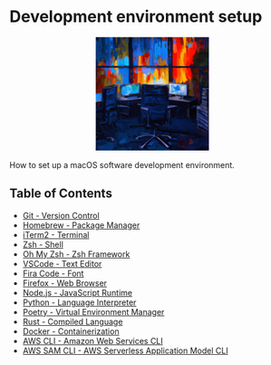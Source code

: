 # Development environment setup

<div align="center">
    <img src="./images/logo.svg" alt="Development environment" width=200>
</div>

How to set up a macOS software development environment.

## Table of Contents

-   [Git - Version Control](./chapters/Git/README.md)
-   [Homebrew - Package Manager](./chapters/Homebrew/README.md)
-   [iTerm2 - Terminal](./chapters/iTerm2/README.md)
-   [Zsh - Shell](./chapters/ZSH/README.md)
-   [Oh My Zsh - Zsh Framework](./chapters/Oh_My_Zsh/README.md)
-   [VSCode - Text Editor](./chapters/VSCode/README.md)
-   [Fira Code - Font](./chapters/Fira_Code/README.md)
-   [Firefox - Web Browser](./chapters/Firefox/README.md)
-   [Node.js - JavaScript Runtime](./chapters/Node.js/README.md)
-   [Python - Language Interpreter](./chapters/Python/README.md)
-   [Poetry - Virtual Environment Manager](./chapters/Poetry/README.md)
-   [Rust - Compiled Language](./chapters/Rust/README.md)
-   [Docker - Containerization](./chapters/Docker/README.md)
-   [AWS CLI - Amazon Web Services CLI](./chapters/AWS_CLI/README.md)
-   [AWS SAM CLI - AWS Serverless Application Model CLI](./chapters/AWS_SAM_CLI/README.md)
